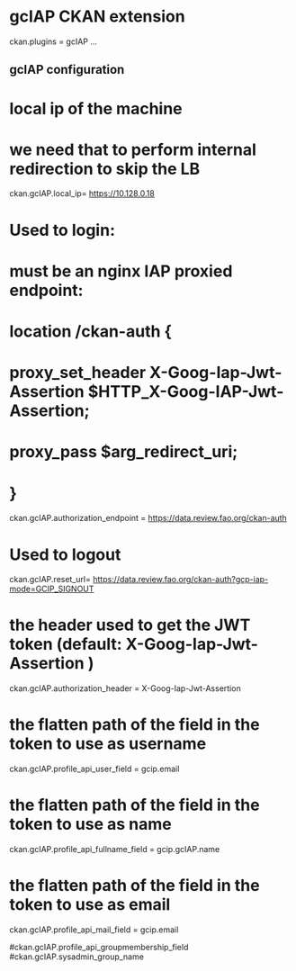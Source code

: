 gcIAP CKAN extension
=====================


ckan.plugins = gcIAP ...
## gcIAP configuration
# local ip of the machine
# we need that to perform internal redirection to skip the LB
ckan.gcIAP.local_ip= https://10.128.0.18

# Used to login:
# must be an nginx IAP proxied endpoint:
# location /ckan-auth {
#    proxy_set_header X-Goog-Iap-Jwt-Assertion $HTTP_X-Goog-IAP-Jwt-Assertion;
#    proxy_pass $arg_redirect_uri;
# }
ckan.gcIAP.authorization_endpoint = https://data.review.fao.org/ckan-auth

# Used to logout
ckan.gcIAP.reset_url= https://data.review.fao.org/ckan-auth?gcp-iap-mode=GCIP_SIGNOUT

# the header used to get the JWT token (default: X-Goog-Iap-Jwt-Assertion )
ckan.gcIAP.authorization_header = X-Goog-Iap-Jwt-Assertion

# the flatten path of the field in the token to use as username
ckan.gcIAP.profile_api_user_field = gcip.email
# the flatten path of the field in the token to use as name
ckan.gcIAP.profile_api_fullname_field = gcip.gcIAP.name
# the flatten path of the field in the token to use as email
ckan.gcIAP.profile_api_mail_field = gcip.email

#ckan.gcIAP.profile_api_groupmembership_field
#ckan.gcIAP.sysadmin_group_name